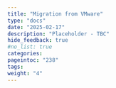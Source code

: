```yaml
---
title: "Migration from VMware"
type: "docs"
date: "2025-02-17"
description: "Placeholder - TBC"
hide_feedback: true
#no_list: true
categories:
pageintoc: "238"
tags:
weight: "4"
---
```


<a id="software"></a>

<!--# Software -->
